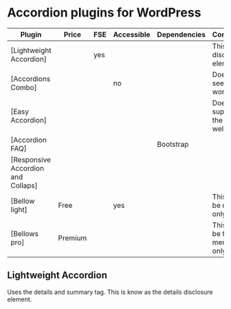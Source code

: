 # Accordion plugins for WordPress

| Plugin                             | Price   | FSE | Accessible | Dependencies | Comments                        |
| ---------------------------------- | ------- | --- | ---------- | ------------ | ------------------------------- |
| [Lightweight Accordion]            |         | yes |            |              | This is a disclosure element    |
| [Accordions Combo]                 |         |     | no         |              | Doesn't seem to work            |
| [Easy Accordion]                   |         |     |            |              | Doesn't support the editor well |
| [Accordion FAQ]                    |         |     |            | Bootstrap    |                                 |
| [Responsive Accordion and Collaps] |         |     |
| [Bellow light]                     | Free    |     | yes        |              | This may be menus only          |
| [Bellows pro]                      | Premium |     |            |              | This might be for menus only    |

## Lightweight Accordion

Uses the details and summary tag. This is know as the details disclosure element.
